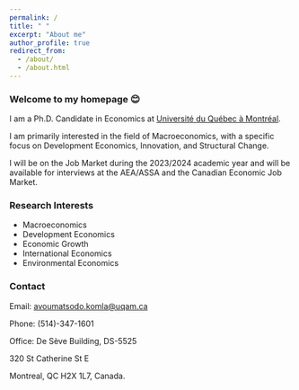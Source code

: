 ```yaml
---
permalink: /
title: " "
excerpt: "About me"
author_profile: true
redirect_from: 
  - /about/
  - /about.html
---
```

### Welcome to my homepage 😊
 I am a Ph.D. Candidate in Economics at [Université du Québec à Montréal](https://uqam.ca/en/information/about/). 
 
 I am primarily interested in the field of Macroeconomics, with a specific focus on Development Economics, Innovation, and Structural Change.

 I will be on the Job Market during the 2023/2024 academic year and will be available for interviews at the AEA/ASSA and the Canadian Economic Job Market.
 <!-- My [job market paper]() explores ... -->

### Research Interests
* Macroeconomics
* Development Economics
* Economic Growth
* International Economics
* Environmental Economics

### Contact
Email: <a href="mailto:avoumatsodo.komla@uqam.ca">avoumatsodo.komla@uqam.ca</a>

Phone: (514)-347-1601

Office: De Sève Building, DS-5525

320 St Catherine St E

Montreal, QC H2X 1L7, Canada.

